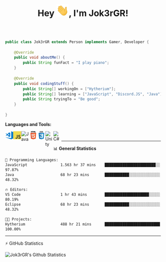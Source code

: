 <h1 align="center">Hey <img src="https://raw.githubusercontent.com/ABSphreak/ABSphreak/master/gifs/Hi.gif" width="40px" />, I'm Jok3rGR</a>!</h1><!-- 👋 -->

<br />
<!--## I'm a YouTuber, Gamer, and Developer!-->
<br />

```java
public class Jok3rGR extends Person implements Gamer, Developer {
    
    @Override
    public void aboutMe() {
        public String funFact = "I play piano";
    }
    
    @Override
    public void codingStuff() {
        public String[] workingOn = ["Hytherium"];
        public String[] learning = ["JavaScript", "Discord.JS", "Java"];
        public String tryingTo = "Be good";
    }
    
}
```
<!---   🔭 I’m currently working on Cobalt Minecraft Client
-   🌱 I’m currently learning Java, Unity, and more!
-   🤔 I’m trying to make good GUIs in Minecraft Coder Pack
-   ⚡ Fun fact: I like to play guitar!-->

**Languages and Tools:**

<img align="left" alt="Visual Studio Code" width="26px" src="https://raw.githubusercontent.com/github/explore/80688e429a7d4ef2fca1e82350fe8e3517d3494d/topics/visual-studio-code/visual-studio-code.png" />
<img align="left" alt="JavaScript" width="26px" src="https://raw.githubusercontent.com/github/explore/80688e429a7d4ef2fca1e82350fe8e3517d3494d/topics/javascript/javascript.png" />
<img align="left" alt="Java" width="26px" src="https://seeklogo.com/images/J/java-logo-7F8B35BAB3-seeklogo.com.png" />
<img align="left" alt="HTML5" width="26px" src="https://raw.githubusercontent.com/github/explore/80688e429a7d4ef2fca1e82350fe8e3517d3494d/topics/html/html.png" />
<img align="left" alt="CSS3" width="26px" src="https://raw.githubusercontent.com/github/explore/80688e429a7d4ef2fca1e82350fe8e3517d3494d/topics/css/css.png" />
<img align="left" alt="Unity" width="26px" src="https://gallery.leapmotion.com/wp-content/uploads/2016/12/unity-logo.png" />
<img align="left" alt="C#" width="26px" src="https://skillvalue.com/jobs/wp-content/uploads/sites/7/2019/01/csharp_logo.png" />

<br />

<!--📕 **Latest Blog Posts**-->

<!-- BLOG-POST-LIST:START -->
<!-- BLOG-POST-LIST:END -->

<!--➡️ [more posts...][website]-->

---

<!--START_SECTION:waka-->
📊 **General Statistics** 

```text
💬 Programming Languages:
JavaScript               1.563 hr 37 mins    ███████████████████████░░   97.87%
Java                     68 hr 23 mins       ███████████░░░░░░░░░░░░░░   48.32%

🔥 Editors: 
VS Code                  1 hr 43 mins        ████████████████████░░░░░   80.19% 
Eclipse                  68 hr 23 mins       ███████████░░░░░░░░░░░░░░   48.32%

🐱‍💻 Projects: 
Hytherium                488 hr 21 mins      █████████████████████████   100.00% 
```


<!--END_SECTION:waka-->

---

  :zap: GitHub Statistics
  
  <img align="left" alt="Jok3rGR's Github Statistics" src="https://github-readme-stats.vercel.app/api?username=jok3rgre&show_icons=true&hide_border=true&theme=radical" />
